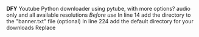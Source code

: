 **DFY**
Youtube Python downloader using pytube, with more options? audio only and all available resolutions
*Before use*
In line 14 add the directory to the "banner.txt" file (optional)
In line 224 add the default directory for your downloads 
Replace
